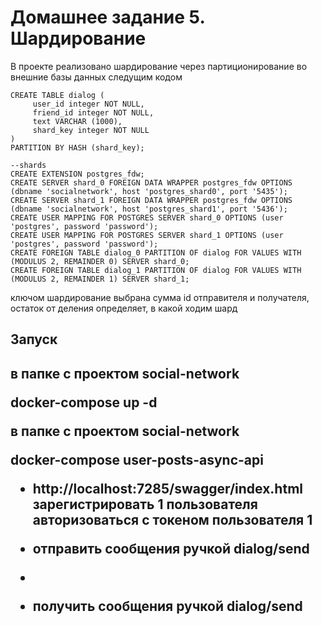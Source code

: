 <h1>Домашнее задание 5. Шардирование</h1>

В проекте реализовано шардирование через партиционирование во внешние базы данных следущим кодом

```
CREATE TABLE dialog (
     user_id integer NOT NULL, 
     friend_id integer NOT NULL, 
     text VARCHAR (1000),
     shard_key integer NOT NULL
)
PARTITION BY HASH (shard_key);

--shards
CREATE EXTENSION postgres_fdw;
CREATE SERVER shard_0 FOREIGN DATA WRAPPER postgres_fdw OPTIONS (dbname 'socialnetwork', host 'postgres_shard0', port '5435');
CREATE SERVER shard_1 FOREIGN DATA WRAPPER postgres_fdw OPTIONS (dbname 'socialnetwork', host 'postgres_shard1', port '5436');
CREATE USER MAPPING FOR POSTGRES SERVER shard_0 OPTIONS (user 'postgres', password 'password');
CREATE USER MAPPING FOR POSTGRES SERVER shard_1 OPTIONS (user 'postgres', password 'password');
CREATE FOREIGN TABLE dialog_0 PARTITION OF dialog FOR VALUES WITH (MODULUS 2, REMAINDER 0) SERVER shard_0;
CREATE FOREIGN TABLE dialog_1 PARTITION OF dialog FOR VALUES WITH (MODULUS 2, REMAINDER 1) SERVER shard_1;
```

ключом шардирование выбрана сумма id отправителя и получателя, остаток от деления определяет, в какой ходим шард


<h2>Запуск<h2>

в папке с проектом social-network

docker-compose up -d

в папке с проектом social-network

docker-compose user-posts-async-api

 - http://localhost:7285/swagger/index.html
   зарегистрировать 1 пользователя
   авторизоваться с токеном пользователя 1


- отправить сообщения ручкой dialog/send
- 
- получить сообщения ручкой dialog/send